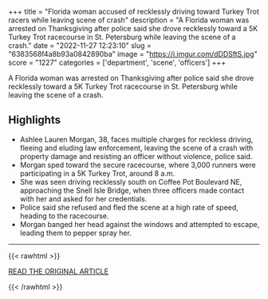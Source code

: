 +++
title = "Florida woman accused of recklessly driving toward Turkey Trot racers while leaving scene of crash"
description = "A Florida woman was arrested on Thanksgiving after police said she drove recklessly toward a 5K Turkey Trot racecourse in St. Petersburg while leaving the scene of a crash."
date = "2022-11-27 12:23:10"
slug = "6383568f4a8b93a0842890ba"
image = "https://i.imgur.com/dDDSftS.jpg"
score = "1227"
categories = ['department', 'scene', 'officers']
+++

A Florida woman was arrested on Thanksgiving after police said she drove recklessly toward a 5K Turkey Trot racecourse in St. Petersburg while leaving the scene of a crash.

## Highlights

- Ashlee Lauren Morgan, 38, faces multiple charges for reckless driving, fleeing and eluding law enforcement, leaving the scene of a crash with property damage and resisting an officer without violence, police said.
- Morgan sped toward the secure racecourse, where 3,000 runners were participating in a 5K Turkey Trot, around 8 a.m.
- She was seen driving recklessly south on Coffee Pot Boulevard NE, approaching the Snell Isle Bridge, when three officers made contact with her and asked for her credentials.
- Police said she refused and fled the scene at a high rate of speed, heading to the racecourse.
- Morgan banged her head against the windows and attempted to escape, leading them to pepper spray her.

---

{{< rawhtml >}}
  <p class="article-category">
    <a target="_blank" href="https://www.clickorlando.com/news/local/2022/11/26/florida-woman-accused-of-driving-recklessly-toward-turkey-trot-racers-while-leaving-scene-of-crash/">READ THE ORIGINAL ARTICLE</a>
  </p>
{{< /rawhtml >}}
